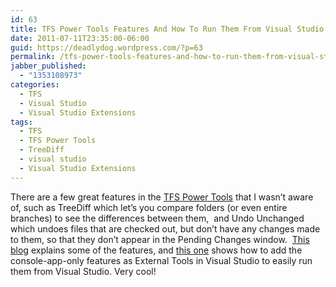 ```yaml
---
id: 63
title: TFS Power Tools Features And How To Run Them From Visual Studio
date: 2011-07-11T23:35:00-06:00
guid: https://deadlydog.wordpress.com/?p=63
permalink: /tfs-power-tools-features-and-how-to-run-them-from-visual-studio/
jabber_published:
  - "1353108973"
categories:
  - TFS
  - Visual Studio
  - Visual Studio Extensions
tags:
  - TFS
  - TFS Power Tools
  - TreeDiff
  - visual studio
  - Visual Studio Extensions
---
```

There are a few great features in the [TFS Power Tools](http://visualstudiogallery.msdn.microsoft.com/c255a1e4-04ba-4f68-8f4e-cd473d6b971f) that I wasn&#8217;t aware of, such as TreeDiff which let&#8217;s you compare folders (or even entire branches) to see the differences between them,&#160; and Undo Unchanged which undoes files that are checked out, but don&#8217;t have any changes made to them, so that they don&#8217;t appear in the Pending Changes window.&#160; [This blog](http://duncanjasmith.blogspot.com/2007/05/using-team-foundation-server-power.html) explains some of the features, and [this one](http://www.aaubry.net/undo-checkout-on-unchanged-files-%28tfs%29.aspx) shows how to add the console-app-only features as External Tools in Visual Studio to easily run them from Visual Studio. Very cool!
